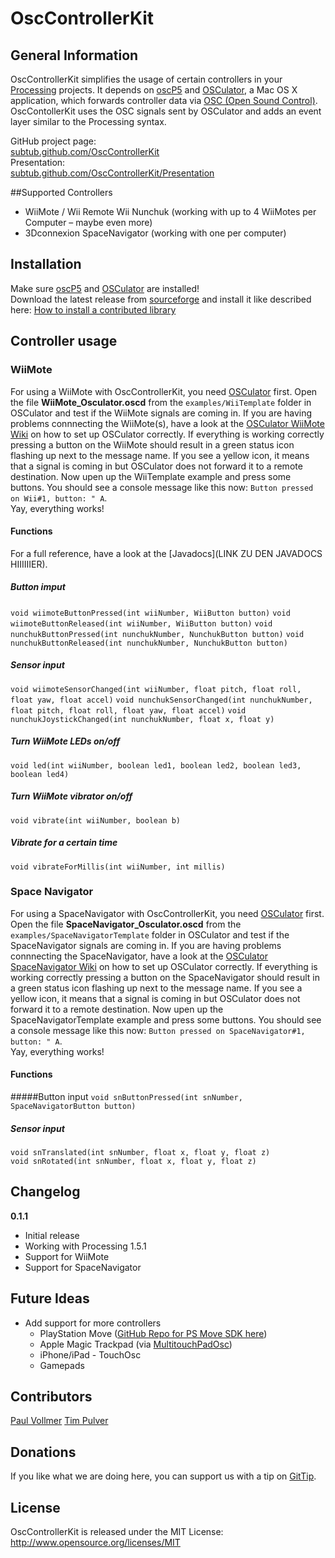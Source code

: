 # OscControllerKit  

## General Information  
OscControllerKit simplifies the usage of certain controllers in your [Processing](processing.org) projects. It depends on [oscP5](http://www.sojamo.de/libraries/oscP5/) and [OSCulator](http://www.osculator.net), a Mac OS X application, which forwards controller data via [OSC (Open Sound Control)](http://opensoundcontrol.org/introduction-osc). OscContollerKit uses the OSC signals sent by OSCulator and adds an event layer similar to the Processing syntax.

GitHub project page:  
[subtub.github.com/OscControllerKit](http://subtub.github.com/OscControllerKit)    
Presentation:  
[subtub.github.com/OscControllerKit/Presentation](http://subtub.github.com/OscControllerKit/Presentation)  

##Supported Controllers
- WiiMote / Wii Remote Wii Nunchuk (working with up to 4 WiiMotes per Computer – maybe even more)
- 3Dconnexion SpaceNavigator (working with one per computer)

## Installation
Make sure [oscP5](http://www.sojamo.de/libraries/oscP5/) and [OSCulator](http://www.osculator.net) are installed!  
Download the latest release from [sourceforge](https://sourceforge.net/projects/osckit/files/) and install it like described here: [How to install a contributed library](http://wiki.processing.org/w/How_to_Install_a_Contributed_Library)

## Controller usage

### WiiMote
For using a WiiMote with OscControllerKit, you need [OSCulator](http://www.osculator.net) first. Open the file **WiiMote_Osculator.oscd** from the `examples/WiiTemplate` folder in OSCulator and test if the WiiMote signals are coming in. If you are having problems connnecting the WiiMote(s), have a look at the [OSCulator WiiMote Wiki](http://www.osculator.net/doc/faq:wiimote) on how to set up OSCulator correctly. 
If everything is working correctly pressing a button on the WiiMote should result in a green status icon flashing up next to the message name. If you see a yellow icon, it means that a signal is coming in but OSCulator does not forward it to a remote destination.
Now upen up the WiiTemplate example and press some buttons. You should see a console message like this now: `Button pressed on Wii#1, button: " A`.  
Yay, everything works!

#### Functions
For a full reference, have a look at the [Javadocs](LINK ZU DEN JAVADOCS HIIIIIIER).

##### Button imput
`void wiimoteButtonPressed(int wiiNumber, WiiButton button)`
`void wiimoteButtonReleased(int wiiNumber, WiiButton button)`
`void nunchukButtonPressed(int nunchukNumber, NunchukButton button)`
`void nunchukButtonReleased(int nunchukNumber, NunchukButton button)`

##### Sensor input
`void wiimoteSensorChanged(int wiiNumber, float pitch, float roll, float yaw, float accel)`
`void nunchukSensorChanged(int nunchukNumber, float pitch, float roll, float yaw, float accel)`
`void nunchukJoystickChanged(int nunchukNumber, float x, float y)`

##### Turn WiiMote LEDs on/off
`void led(int wiiNumber, boolean led1, boolean led2, boolean led3, boolean led4)`

##### Turn WiiMote vibrator on/off
`void vibrate(int wiiNumber, boolean b)`

##### Vibrate for a certain time
`void vibrateForMillis(int wiiNumber, int millis)`

### Space Navigator
For using a SpaceNavigator with OscControllerKit, you need [OSCulator](http://www.osculator.net) first. Open the file **SpaceNavigator_Osculator.oscd** from the `examples/SpaceNavigatorTemplate` folder in OSCulator and test if the SpaceNavigator signals are coming in. If you are having problems connnecting the SpaceNavigator, have a look at the [OSCulator SpaceNavigator Wiki](http://www.osculator.net/doc/manual:spacenavigator) on how to set up OSCulator correctly. 
If everything is working correctly pressing a button on the SpaceNavigator should result in a green status icon flashing up next to the message name. If you see a yellow icon, it means that a signal is coming in but OSCulator does not forward it to a remote destination.
Now upen up the SpaceNavigatorTemplate example and press some buttons. You should see a console message like this now: `Button pressed on SpaceNavigator#1, button: " A`.  
Yay, everything works!
 
#### Functions

#####Button input
`void snButtonPressed(int snNumber, SpaceNavigatorButton button)`

##### Sensor input
`void snTranslated(int snNumber, float x, float y, float z)`  
`void snRotated(int snNumber, float x, float y, float z)`  

## Changelog  
**0.1.1**  
- Initial release
- Working with Processing 1.5.1
- Support for WiiMote
- Support for SpaceNavigator
 
## Future Ideas
- Add support for more controllers
  - PlayStation Move ([GitHub Repo for PS Move SDK here](https://github.com/thp/psmoveapi))  
  - Apple Magic Trackpad (via [MultitouchPadOsc](https://github.com/wrongentertainment/MultitouchPadOsc/)) 
  - iPhone/iPad - TouchOsc  
  - Gamepads  

## Contributors  
[Paul Vollmer](http://wrong-entertainment.com)
[Tim Pulver](http://timpulver.de)

## Donations
If you like what we are doing here, you can support us with a tip on [GitTip](https://www.gittip.com/sub_tub/).

## License  
OscControllerKit is released under the MIT License: http://www.opensource.org/licenses/MIT    
